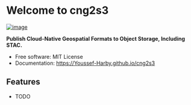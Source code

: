 # Welcome to cng2s3


[![image](https://img.shields.io/pypi/v/cng2s3.svg)](https://pypi.python.org/pypi/cng2s3)


**Publish Cloud-Native Geospatial Formats to Object Storage, Including STAC.**


-   Free software: MIT License
-   Documentation: <https://Youssef-Harby.github.io/cng2s3>
    

## Features

-   TODO
